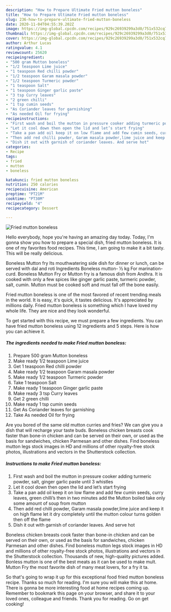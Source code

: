 ```yaml
---
description: "How to Prepare Ultimate Fried mutton boneless"
title: "How to Prepare Ultimate Fried mutton boneless"
slug: 236-how-to-prepare-ultimate-fried-mutton-boneless
date: 2020-11-04T04:55:39.202Z
image: https://img-global.cpcdn.com/recipes/929c26939299a3d0/751x532cq70/fried-mutton-boneless-recipe-main-photo.jpg
thumbnail: https://img-global.cpcdn.com/recipes/929c26939299a3d0/751x532cq70/fried-mutton-boneless-recipe-main-photo.jpg
cover: https://img-global.cpcdn.com/recipes/929c26939299a3d0/751x532cq70/fried-mutton-boneless-recipe-main-photo.jpg
author: Arthur Lucas
ratingvalue: 4.1
reviewcount: 25620
recipeingredient:
- "500 gram Mutton boneless"
- "1/2 teaspoon Lime juice"
- "1 teaspoon Red chilli powder"
- "1/2 teaspoon Garam masala powder"
- "1/2 teaspoon Turmeric powder"
- "1 teaspoon Salt"
- "1 teaspoon Ginger garlic paste"
- "3 tsp Curry leaves"
- "2 green chilli"
- "1 tsp cumin seeds"
- "As Coriander leaves for garnishing"
- "As needed Oil for frying"
recipeinstructions:
- "First wash and boil the mutton in pressure cooker adding turmeric powder, salt, ginger garlic paste until 3 whistles"
- "Let it cool down then open the lid and let’s start frying"
- "Take a pan add oil keep it on low flame and add few cumin seeds, curry leaves, green chilli’s then in two minutes add the Mutton boiled take only some amount of soup from mutton"
- "Then add red chilli powder, Garam masala powder,lime juice and keep it on high flame let it dry completely until the mutton colour turns golden then off the flame"
- "Dish it out with garnish of coriander leaves. And serve hot"
categories:
- Recipe
tags:
- fried
- mutton
- boneless

katakunci: fried mutton boneless 
nutrition: 250 calories
recipecuisine: American
preptime: "PT21M"
cooktime: "PT30M"
recipeyield: "4"
recipecategory: Dessert

---
```



![Fried mutton boneless](https://img-global.cpcdn.com/recipes/929c26939299a3d0/751x532cq70/fried-mutton-boneless-recipe-main-photo.jpg)

Hello everybody, hope you're having an amazing day today. Today, I'm gonna show you how to prepare a special dish, fried mutton boneless. It is one of my favorites food recipes. This time, I am going to make it a bit tasty. This will be really delicious.

Boneless Mutton fry Its mouthwatering side dish for dinner or lunch, can be served with dal and roti Ingredients Boneless mutton- ½ kg For marination- curd. Boneless Mutton Fry or Mutton fry is a famous dish from Andhra. It is cooked with only a few spices like ginger garlic paste, turmeric powder, salt, cumin. Mutton must be cooked soft and must fall off the bone easily.

Fried mutton boneless is one of the most favored of recent trending meals in the world. It is easy, it's quick, it tastes delicious. It's appreciated by millions daily. Fried mutton boneless is something which I have loved my whole life. They are nice and they look wonderful.


To get started with this recipe, we must prepare a few ingredients. You can have fried mutton boneless using 12 ingredients and 5 steps. Here is how you can achieve it.

<!--inarticleads1-->

##### The ingredients needed to make Fried mutton boneless:

1. Prepare 500 gram Mutton boneless
1. Make ready 1/2 teaspoon Lime juice
1. Get 1 teaspoon Red chilli powder
1. Make ready 1/2 teaspoon Garam masala powder
1. Make ready 1/2 teaspoon Turmeric powder
1. Take 1 teaspoon Salt
1. Make ready 1 teaspoon Ginger garlic paste
1. Make ready 3 tsp Curry leaves
1. Get 2 green chilli
1. Make ready 1 tsp cumin seeds
1. Get As Coriander leaves for garnishing
1. Take As needed Oil for frying


Are you bored of the same old mutton curries and fries? We can give you a dish that will recharge your taste buds. Boneless chicken breasts cook faster than bone-in chicken and can be served on their own, or used as the basis for sandwiches, chicken Parmesan and other dishes. Find boneless mutton legs stock images in HD and millions of other royalty-free stock photos, illustrations and vectors in the Shutterstock collection. 

<!--inarticleads2-->

##### Instructions to make Fried mutton boneless:

1. First wash and boil the mutton in pressure cooker adding turmeric powder, salt, ginger garlic paste until 3 whistles
1. Let it cool down then open the lid and let’s start frying
1. Take a pan add oil keep it on low flame and add few cumin seeds, curry leaves, green chilli’s then in two minutes add the Mutton boiled take only some amount of soup from mutton
1. Then add red chilli powder, Garam masala powder,lime juice and keep it on high flame let it dry completely until the mutton colour turns golden then off the flame
1. Dish it out with garnish of coriander leaves. And serve hot


Boneless chicken breasts cook faster than bone-in chicken and can be served on their own, or used as the basis for sandwiches, chicken Parmesan and other dishes. Find boneless mutton legs stock images in HD and millions of other royalty-free stock photos, illustrations and vectors in the Shutterstock collection. Thousands of new, high-quality pictures added. Bonless mutton is one of the best meats as it can be used to make mult. Mutton Fry the most favorite dish of many meat lovers, for a fry it ta. 

So that's going to wrap it up for this exceptional food fried mutton boneless recipe. Thanks so much for reading. I'm sure you will make this at home. There is gonna be more interesting food at home recipes coming up. Remember to bookmark this page on your browser, and share it to your loved ones, colleague and friends. Thank you for reading. Go on get cooking!

